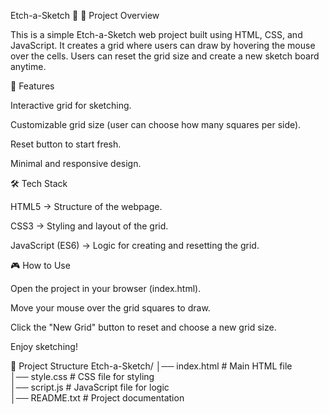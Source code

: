 Etch-a-Sketch 🎨
📌 Project Overview

This is a simple Etch-a-Sketch web project built using HTML, CSS, and JavaScript.
It creates a grid where users can draw by hovering the mouse over the cells.
Users can reset the grid size and create a new sketch board anytime.

🚀 Features

Interactive grid for sketching.

Customizable grid size (user can choose how many squares per side).

Reset button to start fresh.

Minimal and responsive design.

🛠️ Tech Stack

HTML5 → Structure of the webpage.

CSS3 → Styling and layout of the grid.

JavaScript (ES6) → Logic for creating and resetting the grid.

🎮 How to Use

Open the project in your browser (index.html).

Move your mouse over the grid squares to draw.

Click the "New Grid" button to reset and choose a new grid size.

Enjoy sketching!

📂 Project Structure
Etch-a-Sketch/
│── index.html      # Main HTML file  
│── style.css       # CSS file for styling  
│── script.js       # JavaScript file for logic  
│── README.txt      # Project documentation  
